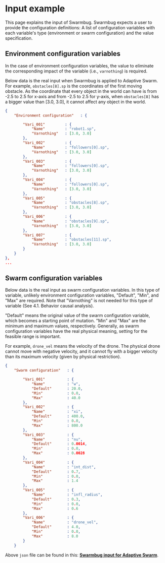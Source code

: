 # Input example

This page explains the input of Swarmbug.
Swarmbug expects a user to provide the configuration definitions: A list of configuration variables with each variable's type (environment or swarm configuration) and the value specification.

## Environment configuration variables

In the case of environment configuration variables, the value to eliminate the corresponding impact of the variable (i.e., `varnothing`) is required.

Below data is the real input when Swarmbug is applied to Adaptive Swarm. For example, `obstacles[8].sp` is the coordinates of the first moving obstacle. As the coordinate that every object in the world can have is from -2.5 to 2.5 for x-axis and from -2.5 to 2.5 for y-axis, when `obstacles[8]` has a bigger value than [3.0, 3.0], it cannot affect any object in the world.

```json
{
    "Environment configuration"   : {

        "Vari_001"         : {
            "Name"         : "robot1.sp",
            "Varnothing"   : [3.0, 3.0]
        },
        "Vari_002"         : {
            "Name"         : "followers[0].sp",
            "Varnothing"   : [3.0, 3.0]
        },
        "Vari_003"         : {
            "Name"         : "followers[0].sp",
            "Varnothing"   : [3.0, 3.0]
        },
        "Vari_004"         : {
            "Name"         : "followers[0].sp",
            "Varnothing"   : [3.0, 3.0]
        },
        "Vari_005"         : {
            "Name"         : "obstacles[8].sp",
            "Varnothing"   : [3.0, 3.0]
        },
        "Vari_006"         : {
            "Name"         : "obstacles[9].sp",
            "Varnothing"   : [3.0, 3.0]
        },
        "Vari_007"         : {
            "Name"         : "obstacles[11].sp",
            "Varnothing"   : [3.0, 3.0]
        }
    }
},
...
```

## Swarm configuration variables

Below data is the real input as swarm configuration variables. In this type of variable, unlikely environment configuration variables, "Default", "Min", and "Max" are required. Note that "Varnothing" is not needed for this type of variable (See 4.1. Behavior causal analysis).

"Default" means the original value of the swarm configuration variable, which becomes a starting point of mutation. "Min" and "Max" are the minimum and maximum values, respectively. Generally, as swarm configuration variables have the real physical meaning, setting for the feasible range is important.

For example, `drone_vel` means the velocity of the drone. The physical drone cannot move with negative velocity, and it cannot fly with a bigger velocity than its maximum velocity (given by physical restriction).

```json
{
    "Swarm configuration"   : {

        "Vari_001"          : {
            "Name"          : "w",
            "Default"       : 20.0,
            "Min"           : 0.0,
            "Max"           : 40.0
        },
        "Vari_002"          : {
            "Name"          : "xi",
            "Default"       : 400.0,
            "Min"           : 0.0,
            "Max"           : 800.0
        },
        "Vari_003"          : {
            "Name"          : "nu",
            "Default"       : 0.0014,
            "Min"           : 0.0,
            "Max"           : 0.0028
        },
        "Vari_004"          : {
            "Name"          : "int_dist",
            "Default"       : 0.7,
            "Min"           : 0.0,
            "Max"           : 1.4
        },
        "Vari_005"          : {
            "Name"          : "infl_radius",
            "Default"       : 0.3,
            "Min"           : 0.0,
            "Max"           : 0.6
        },
        "Vari_006"          : {
            "Name"          : "drone_vel",
            "Default"       : 4.0,
            "Min"           : 0.0,
            "Max"           : 8.0
        }
    }
```

Above `json` file can be found in this: **[Swarmbug input for Adaptive Swarm](https://github.com/swarmbug/src/tree/main/Input_example/Sample_data)**.
